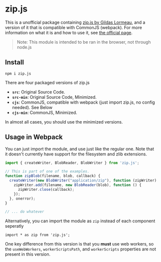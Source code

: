 # zip.js
This is a unofficial package containing [zip.js by Gildas Lormeau](https://gildas-lormeau.github.io/zip.js/index.html),
and a version of it that is compatible with CommonJS (webpack). For more information on what it is and how to use
it, see [the official page](https://gildas-lormeau.github.io/zip.js/index.html).

> Note: This module is intended to be ran in the browser, not through node.js

## Install
```
npm i zip.js
```

There are four packaged versions of zip.js
- **`src`**: Original Source Code.
- **`src-min`**: Original Source Code, Minimized.
- **`cjs`**: CommonJS, compatible with webpack (just import zip.js, no config needed). See Below
- **`cjs-min`**: CommonJS, Minimized.

In almost all cases, you should use the minimized versions.

## Usage in Webpack
You can just import the module, and use just like the regular one. Note that it doesn't
currently have support for the filesystem and zlib extensions.
```js
import { createWriter, BlobReader, BlobWriter } from 'zip.js';

// This is part of one of the examples.
function zipBlob(filename, blob, callback) {
  createWriter(new BlobWriter("application/zip"), function (zipWriter) {
    zipWriter.add(filename, new BlobReader(blob), function () {
      zipWriter.close(callback);
    });
  }, onerror);
}

// ... do whatever

```
Alternatively, you can import the module as `zip` instead of each component seperatly
```
import * as zip from 'zip.js';
```

One key difference from this version is that you **must** use web workers, so the `useWebWorkers`, `workerScriptsPath`, and `workerScripts` properties are not present in this version.
